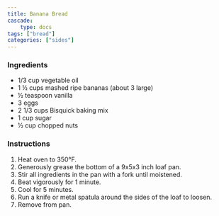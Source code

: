 ```yaml
---
title: Banana Bread
cascade:
    type: docs
tags: ["bread"]
categories: ["sides"]
---
```


### Ingredients
- 1/3 cup vegetable oil  
- 1 ½ cups mashed ripe bananas (about 3 large)  
- ½ teaspoon vanilla  
- 3 eggs  
- 2 1/3 cups Bisquick baking mix  
- 1 cup sugar  
- ½ cup chopped nuts  

### Instructions
1. Heat oven to 350°F.  
2. Generously grease the bottom of a 9x5x3 inch loaf pan.  
3. Stir all ingredients in the pan with a fork until moistened.  
4. Beat vigorously for 1 minute.  
5. Cool for 5 minutes.  
6. Run a knife or metal spatula around the sides of the loaf to loosen.  
7. Remove from pan.

